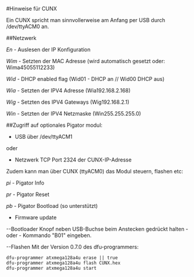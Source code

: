 

#Hinweise für CUNX

Ein CUNX spricht man sinnvollerweise am Anfang per USB durch /dev/ttyACM0 an.

##Netzwerk

*En* - Auslesen der IP Konfiguration

*Wim* - Setzten der MAC Adresse (wird automatisch gesetzt oder: Wima45055112233)

*Wid* - DHCP enabled flag (Wid01 - DHCP an // Wid00 DHCP aus)

*Wia* - Setzten der IPV4 Adresse (Wia192.168.2.168)

*Wig* - Setzten des IPV4 Gateways (Wig192.168.2.1)

*Win* - Setzten der IPV4 Netzmaske (Win255.255.255.0)

##Zugriff auf optionales Pigator modul:

- USB über /dev/ttyACM1

oder

- Netzwerk TCP Port 2324 der CUNX-IP-Adresse

Zudem kann man über CUNX (ttyACM0) das Modul steuern, flashen etc:

*pi* - Pigator Info

*pr* - Pigator Reset

*pb* - Pigator Bootload (so unterstützt)

- Firmware update

--Bootloader
Knopf neben USB-Buchse beim Anstecken gedrückt halten - oder - Kommando "B01" eingeben.

--Flashen
Mit der Version 0.7.0 des dfu-programmers:

```
dfu-programmer atxmega128a4u erase || true
dfu-programmer atxmega128a4u flash CUNX.hex
dfu-programmer atxmega128a4u start
```
